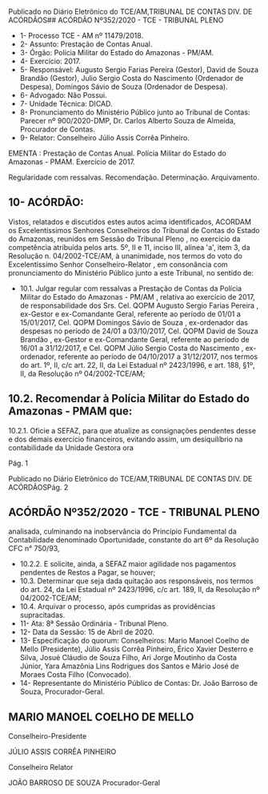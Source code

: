 Publicado  no  Diário  Eletrônico do TCE/AM,TRIBUNAL DE CONTAS DIV. DE ACÓRDÃOS## ACÓRDÃO Nº352/2020 - TCE - TRIBUNAL PLENO

- 1- Processo TCE - AM nº 11479/2018.
- 2- Assunto: Prestação de Contas Anual.
- 3- Órgão: Polícia Militar do Estado do Amazonas - PM/AM.
- 4- Exercício: 2017.
- 5- Responsável: Augusto  Sergio  Farias  Pereira  (Gestor),  David  de  Souza  Brandão (Gestor), Julio Sergio Costa do Nascimento (Ordenador de Despesa), Domingos Sávio de Souza (Ordenador de Despesa).
- 6- Advogado: Não Possui.
- 7- Unidade Técnica: DICAD.
- 8- Pronunciamento  do  Ministério  Público  junto  ao  Tribunal  de  Contas: Parecer  nº 900/2020-DMP, Dr. Carlos Alberto Souza de Almeida, Procurador de Contas.
- 9- Relator: Conselheiro Júlio Assis Corrêa Pinheiro.

EMENTA : Prestação de Contas Anual. Polícia Militar  do  Estado  do  Amazonas  -  PMAM.  Exercício de 2017.

Regularidade com ressalvas. Recomendação. Determinação. Arquivamento.

## 10-  ACÓRDÃO:

Vistos, relatados e discutidos estes autos acima identificados, ACORDAM os Excelentíssimos Senhores Conselheiros do Tribunal de Contas do Estado do Amazonas, reunidos em Sessão do Tribunal Pleno , no exercício da competência atribuída pelos arts. 5º, II e 11, inciso III, alínea 'a', item 3, da Resolução n. 04/2002-TCE/AM, à unanimidade, nos termos do voto do Excelentíssimo Senhor Conselheiro-Relator , em consonância com pronunciamento do Ministério Público junto a este Tribunal, no sentido de:

- 10.1. Julgar regular com ressalvas a Prestação de Contas da Polícia Militar do  Estado  do  Amazonas  -  PM/AM ,  relativa  ao  exercício  de  2017,  de responsabilidade  dos  Srs.  Cel.  QOPM Augusto Sergio Farias Pereira , ex-Gestor  e  ex-Comandante  Geral,  referente  ao  período  de  01/01  a 15/01/2017,  Cel.  QOPM Domingos Sávio de Souza ,  ex-ordenador  das despesas no período de 24/01 a 03/10/2017, Cel. QOPM David de Souza Brandão , ex-Gestor  e  ex-Comandante  Geral,  referente  ao  período  de 16/01 a 31/12/2017, e Cel. QOPM Júlio Sergio Costa do Nascimento , ex-ordenador,  referente  ao  período  de  04/10/2017  a  31/12/2017,  nos termos do art. 1º,  II,  c/c  art.  22,  II,  da  Lei  Estadual  nº  2423/1996,  e  art. 188, §1º, II, da Resolução nº 04/2002-TCE/AM;

## 10.2. Recomendar à Polícia Militar do Estado do Amazonas - PMAM que:

10.2.1. Oficie a SEFAZ, para que atualize as consignações pendentes desse e dos demais exercício financeiros, evitando assim, um desiquilíbrio na contabilidade da Unidade Gestora ora

Pág. 1

Publicado  no  Diário  Eletrônico do TCE/AM,TRIBUNAL DE CONTAS DIV. DE ACÓRDÃOSPág. 2

## ACÓRDÃO Nº352/2020 - TCE - TRIBUNAL PLENO

analisada, culminando na inobservância do Princípio Fundamental  da  Contabilidade denominado  Oportunidade, constante do art 6º da Resolução CFC n° 750/93,

- 10.2.2. E  solicite,  ainda,  a  SEFAZ  maior  agilidade  nos  pagamentos pendentes de Restos a Pagar, se houver;
- 10.3. Determinar que seja dada quitação aos responsáveis, nos termos do art. 24,  da  Lei  Estadual  nº  2423/1996,  c/c  art.  189,  II,  da  Resolução  nº 04/2002-TCE/AM;
- 10.4. Arquivar o processo, após cumpridas as providências supracitadas.
- 11-  Ata: 8ª Sessão Ordinária - Tribunal Pleno.
- 12-  Data da Sessão: 15 de Abril de 2020.
- 13-  Especificação do quorum: Conselheiros: Mario Manoel Coelho de Mello (Presidente), Júlio Assis Corrêa Pinheiro, Érico Xavier Desterro e Silva, Josué Cláudio de Souza Filho, Ari Jorge Moutinho da Costa Júnior, Yara Amazônia Lins Rodrigues dos Santos e Mário José de Moraes Costa Filho (Convocado).
- 14-  Representante  do  Ministério  Público  de  Contas: Dr. João  Barroso  de  Souza, Procurador-Geral.

## MARIO MANOEL COELHO DE MELLO

Conselheiro-Presidente

JÚLIO ASSIS CORRÊA PINHEIRO

Conselheiro Relator

JOÃO BARROSO DE SOUZA Procurador-Geral